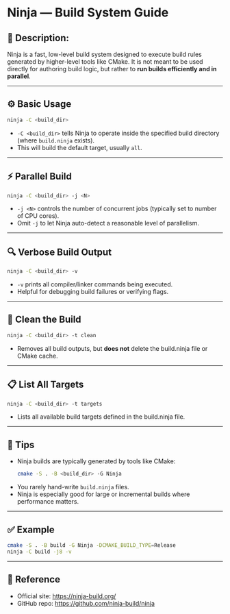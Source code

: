 # Ninja — Build System Guide

## 🔧 Description:

Ninja is a fast, low-level build system designed to execute build rules generated by higher-level tools like CMake. It
is not meant to be used directly for authoring build logic, but rather to **run builds efficiently and in parallel**.

---

## ⚙️ Basic Usage

```bash
ninja -C <build_dir>
```

- `-C <build_dir>` tells Ninja to operate inside the specified build directory (where `build.ninja` exists).
- This will build the default target, usually `all`.

---

## ⚡ Parallel Build

```bash
ninja -C <build_dir> -j <N>
```

- `-j <N>` controls the number of concurrent jobs (typically set to number of CPU cores).
- Omit `-j` to let Ninja auto-detect a reasonable level of parallelism.

---

## 🔍 Verbose Build Output

```bash
ninja -C <build_dir> -v
```

- `-v` prints all compiler/linker commands being executed.
- Helpful for debugging build failures or verifying flags.

---

## 🧹 Clean the Build

```bash
ninja -C <build_dir> -t clean
```

- Removes all build outputs, but **does not** delete the build.ninja file or CMake cache.

---

## 📋 List All Targets

```bash
ninja -C <build_dir> -t targets
```

- Lists all available build targets defined in the build.ninja file.

---

## 🧠 Tips

- Ninja builds are typically generated by tools like CMake:
  ```bash
  cmake -S . -B <build_dir> -G Ninja
  ```
- You rarely hand-write `build.ninja` files.
- Ninja is especially good for large or incremental builds where performance matters.

---

## ✅ Example

```bash
cmake -S . -B build -G Ninja -DCMAKE_BUILD_TYPE=Release
ninja -C build -j8 -v
```

---

## 🔗 Reference

- Official site: https://ninja-build.org/
- GitHub repo: https://github.com/ninja-build/ninja
